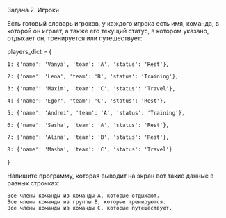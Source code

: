 Задача 2. Игроки

Есть готовый словарь игроков, у каждого игрока есть имя, команда, в которой он играет, а также его текущий статус, в котором указано, отдыхает он, тренируется или путешествует:


players_dict = {

    1: {'name': 'Vanya', 'team': 'A', 'status': 'Rest'},

    2: {'name': 'Lena', 'team': 'B', 'status': 'Training'},

    3: {'name': 'Maxim', 'team': 'C', 'status': 'Travel'},

    4: {'name': 'Egor', 'team': 'C', 'status': 'Rest'},

    5: {'name': 'Andrei', 'team': 'A', 'status': 'Training'},

    6: {'name': 'Sasha', 'team': 'A', 'status': 'Rest'},

    7: {'name': 'Alina', 'team': 'B', 'status': 'Rest'},

    8: {'name': 'Masha', 'team': 'C', 'status': 'Travel'}

}


Напишите программу, которая выводит на экран вот такие данные в разных строчках:

    Все члены команды из команды А, которые отдыхают.
    Все члены команды из группы B, которые тренируются.
    Все члены команды из команды C, которые путешествуют.
